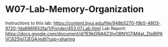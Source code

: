 # W07-Lab-Memory-Organization

Instructions to this lab: https://content.byui.edu/file/948b5270-f9b5-4803-9720-1da896f652fa/1/Ponder/453.07.Lab.html
Lab Report: https://docs.google.com/document/d/1E9kGNA6Z3IyOBN1O7iM4at_ZtpBlPAVC625Isl7JEGA/edit?usp=sharing


